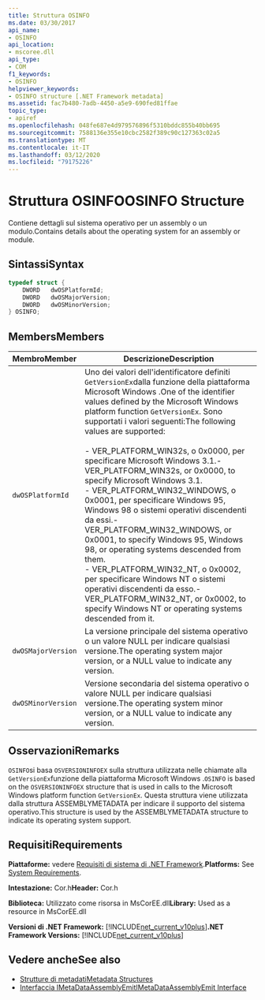 ```yaml
---
title: Struttura OSINFO
ms.date: 03/30/2017
api_name:
- OSINFO
api_location:
- mscoree.dll
api_type:
- COM
f1_keywords:
- OSINFO
helpviewer_keywords:
- OSINFO structure [.NET Framework metadata]
ms.assetid: fac7b480-7adb-4450-a5e9-690fed81ffae
topic_type:
- apiref
ms.openlocfilehash: 048fe687e4d979576896f5310bddc855b40bb695
ms.sourcegitcommit: 7588136e355e10cbc2582f389c90c127363c02a5
ms.translationtype: MT
ms.contentlocale: it-IT
ms.lasthandoff: 03/12/2020
ms.locfileid: "79175226"
---
```

# <a name="osinfo-structure"></a><span data-ttu-id="51673-102">Struttura OSINFO</span><span class="sxs-lookup"><span data-stu-id="51673-102">OSINFO Structure</span></span>
<span data-ttu-id="51673-103">Contiene dettagli sul sistema operativo per un assembly o un modulo.</span><span class="sxs-lookup"><span data-stu-id="51673-103">Contains details about the operating system for an assembly or module.</span></span>  
  
## <a name="syntax"></a><span data-ttu-id="51673-104">Sintassi</span><span class="sxs-lookup"><span data-stu-id="51673-104">Syntax</span></span>  
  
```cpp  
typedef struct {  
    DWORD   dwOSPlatformId;  
    DWORD   dwOSMajorVersion;
    DWORD   dwOSMinorVersion;
} OSINFO;  
```  
  
## <a name="members"></a><span data-ttu-id="51673-105">Members</span><span class="sxs-lookup"><span data-stu-id="51673-105">Members</span></span>  
  
|<span data-ttu-id="51673-106">Membro</span><span class="sxs-lookup"><span data-stu-id="51673-106">Member</span></span>|<span data-ttu-id="51673-107">Descrizione</span><span class="sxs-lookup"><span data-stu-id="51673-107">Description</span></span>|  
|------------|-----------------|  
|`dwOSPlatformId`|<span data-ttu-id="51673-108">Uno dei valori dell'identificatore definiti `GetVersionEx`dalla funzione della piattaforma Microsoft Windows .</span><span class="sxs-lookup"><span data-stu-id="51673-108">One of the identifier values defined by the Microsoft Windows platform function `GetVersionEx`.</span></span> <span data-ttu-id="51673-109">Sono supportati i valori seguenti:</span><span class="sxs-lookup"><span data-stu-id="51673-109">The following values are supported:</span></span><br /><br /> <span data-ttu-id="51673-110">- VER_PLATFORM_WIN32s, o 0x0000, per specificare Microsoft Windows 3.1.</span><span class="sxs-lookup"><span data-stu-id="51673-110">-   VER_PLATFORM_WIN32s, or 0x0000, to specify Microsoft Windows 3.1.</span></span><br /><span data-ttu-id="51673-111">- VER_PLATFORM_WIN32_WINDOWS, o 0x0001, per specificare Windows 95, Windows 98 o sistemi operativi discendenti da essi.</span><span class="sxs-lookup"><span data-stu-id="51673-111">-   VER_PLATFORM_WIN32_WINDOWS, or 0x0001, to specify Windows 95, Windows 98, or operating systems descended from them.</span></span><br /><span data-ttu-id="51673-112">- VER_PLATFORM_WIN32_NT, o 0x0002, per specificare Windows NT o sistemi operativi discendenti da esso.</span><span class="sxs-lookup"><span data-stu-id="51673-112">-   VER_PLATFORM_WIN32_NT, or 0x0002, to specify Windows NT or operating systems descended from it.</span></span>|  
|`dwOSMajorVersion`|<span data-ttu-id="51673-113">La versione principale del sistema operativo o un valore NULL per indicare qualsiasi versione.</span><span class="sxs-lookup"><span data-stu-id="51673-113">The operating system major version, or a NULL value to indicate any version.</span></span>|  
|`dwOSMinorVersion`|<span data-ttu-id="51673-114">Versione secondaria del sistema operativo o valore NULL per indicare qualsiasi versione.</span><span class="sxs-lookup"><span data-stu-id="51673-114">The operating system minor version, or a NULL value to indicate any version.</span></span>|  
  
## <a name="remarks"></a><span data-ttu-id="51673-115">Osservazioni</span><span class="sxs-lookup"><span data-stu-id="51673-115">Remarks</span></span>  
 <span data-ttu-id="51673-116">`OSINFO`si basa `OSVERSIONINFOEX` sulla struttura utilizzata nelle chiamate alla `GetVersionEx`funzione della piattaforma Microsoft Windows .</span><span class="sxs-lookup"><span data-stu-id="51673-116">`OSINFO` is based on the `OSVERSIONINFOEX` structure that is used in calls to the Microsoft Windows platform function `GetVersionEx`.</span></span> <span data-ttu-id="51673-117">Questa struttura viene utilizzata dalla struttura ASSEMBLYMETADATA per indicare il supporto del sistema operativo.</span><span class="sxs-lookup"><span data-stu-id="51673-117">This structure is used by the ASSEMBLYMETADATA structure to indicate its operating system support.</span></span>  
  
## <a name="requirements"></a><span data-ttu-id="51673-118">Requisiti</span><span class="sxs-lookup"><span data-stu-id="51673-118">Requirements</span></span>  
 <span data-ttu-id="51673-119">**Piattaforme:** vedere [Requisiti di sistema di .NET Framework](../../../../docs/framework/get-started/system-requirements.md).</span><span class="sxs-lookup"><span data-stu-id="51673-119">**Platforms:** See [System Requirements](../../../../docs/framework/get-started/system-requirements.md).</span></span>  
  
 <span data-ttu-id="51673-120">**Intestazione:** Cor.h</span><span class="sxs-lookup"><span data-stu-id="51673-120">**Header:** Cor.h</span></span>  
  
 <span data-ttu-id="51673-121">**Biblioteca:** Utilizzato come risorsa in MsCorEE.dll</span><span class="sxs-lookup"><span data-stu-id="51673-121">**Library:** Used as a resource in MsCorEE.dll</span></span>  
  
 <span data-ttu-id="51673-122">**Versioni di .NET Framework:** [!INCLUDE[net_current_v10plus](../../../../includes/net-current-v10plus-md.md)]</span><span class="sxs-lookup"><span data-stu-id="51673-122">**.NET Framework Versions:** [!INCLUDE[net_current_v10plus](../../../../includes/net-current-v10plus-md.md)]</span></span>  
  
## <a name="see-also"></a><span data-ttu-id="51673-123">Vedere anche</span><span class="sxs-lookup"><span data-stu-id="51673-123">See also</span></span>

- [<span data-ttu-id="51673-124">Strutture di metadati</span><span class="sxs-lookup"><span data-stu-id="51673-124">Metadata Structures</span></span>](../../../../docs/framework/unmanaged-api/metadata/metadata-structures.md)
- [<span data-ttu-id="51673-125">Interfaccia IMetaDataAssemblyEmit</span><span class="sxs-lookup"><span data-stu-id="51673-125">IMetaDataAssemblyEmit Interface</span></span>](../../../../docs/framework/unmanaged-api/metadata/imetadataassemblyemit-interface.md)
